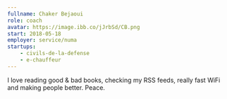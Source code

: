 ```yaml
---
fullname: Chaker Bejaoui
role: coach
avatar: https://image.ibb.co/jJrbSd/CB.png
start: 2018-05-18
employer: service/numa
startups:
    - civils-de-la-defense
    - e-chauffeur
---
```


I love reading good & bad books, checking my RSS feeds, really fast WiFi and making people better. Peace.
